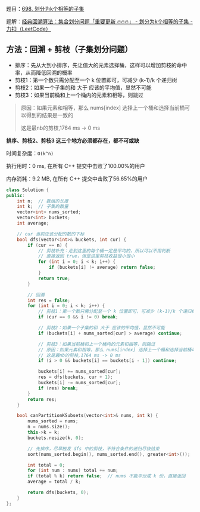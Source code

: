 题目：[698. 划分为k个相等的子集](https://leetcode.cn/problems/partition-to-k-equal-sum-subsets/)

题解：[经典回溯算法：集合划分问题「重要更新 🔥🔥🔥」 - 划分为k个相等的子集 - 力扣（LeetCode）](https://leetcode.cn/problems/partition-to-k-equal-sum-subsets/solution/by-lfool-d9o7/)

## 方法：回溯 + 剪枝（子集划分问题）

- 排序：先从大到小排序，先让值大的元素选择桶，这样可以增加剪枝的命中率，从而降低回溯的概率
- 剪枝1：第一个数只需分配至一个 k 位置即可，可减少 (k-1)/k 个递归树
- 剪枝2：如果一个子集的和 大于 应该的平均值，显然不可能
- 剪枝3：如果当前桶和上一个桶内的元素和相等，则跳过

> 原因：如果元素和相等，那么 nums[index] 选择上一个桶和选择当前桶可以得到的结果是一致的
>
> 这是最nb的剪枝,1764 ms -> 0 ms

**排序、剪枝2、剪枝3 这三个地方必须都存在，都不可或缺**

时间复杂度：`O(k^n)`

执行用时：0 ms, 在所有 C++ 提交中击败了100.00%的用户

内存消耗：9.2 MB, 在所有 C++ 提交中击败了56.65%的用户

```c++
class Solution {
public:
    int n;  // 数组的长度
    int k;  // 子集的数量
    vector<int> nums_sorted;
    vector<int> buckets;
    int average;

    // cur 当前应该分配的数的下标
    bool dfs(vector<int>& buckets, int cur) {
        if (cur == n) {
            // 剪枝补充：走到这里的每个桶一定是平均的，所以可以不用判断
            // 直接返回 true，但是这里剪枝收益很小很小
            for (int i = 0; i < k; i++) {
                if (buckets[i] != average) return false;
            }
            return true;
        }

        // 回溯
        int res = false;
        for (int i = 0; i < k; i++) {
            // 剪枝1：第一个数只需分配至一个 k 位置即可，可减少 (k-1)/k 个递归树
            if (cur == 0 && i != 0) break;

            // 剪枝2：如果一个子集的和 大于 应该的平均值，显然不可能
            if (buckets[i] + nums_sorted[cur] > average) continue;

            // 剪枝3：如果当前桶和上一个桶内的元素和相等，则跳过
            // 原因：如果元素和相等，那么 nums[index] 选择上一个桶和选择当前桶可以得到的结果是一致的
            // 这是最nb的剪枝,1764 ms -> 0 ms
            if (i > 0 && buckets[i] == buckets[i - 1]) continue;

            buckets[i] += nums_sorted[cur];
            res = dfs(buckets, cur + 1);
            buckets[i] -= nums_sorted[cur];
            if (res) break;
        }
        return res;
    }

    bool canPartitionKSubsets(vector<int>& nums, int k) {
        nums_sorted = nums;
        n = nums.size();
        this->k = k;
        buckets.resize(k, 0);

        // 先排序，尽早触发 dfs 中的剪枝，不符合条件的递归尽快结束
        sort(nums_sorted.begin(), nums_sorted.end(), greater<int>());

        int total = 0;
        for (int num : nums) total += num;
        if (total % k) return false;  // nums 不能平分成 k 份，直接返回
        average = total / k;

        return dfs(buckets, 0);
    }
};
```